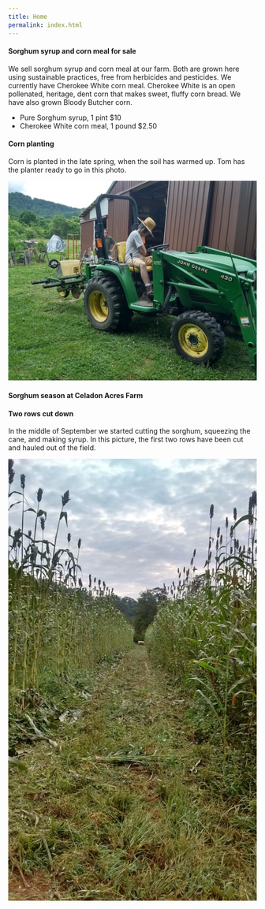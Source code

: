 ```yaml
---
title: Home
permalink: index.html
---
```


#### Sorghum syrup and corn meal for sale

We sell sorghum syrup and corn meal at our farm. Both are grown here using sustainable practices, free from herbicides and pesticides. We currently have Cherokee White corn meal. Cherokee White is an open pollenated, heritage, dent corn that makes sweet, fluffy corn bread. We have also grown Bloody Butcher corn.

- Pure Sorghum syrup, 1 pint $10
- Cherokee White corn meal, 1 pound $2.50

#### Corn planting

Corn is planted in the late spring, when the soil has warmed up. Tom has the planter ready to go in this photo.

![](2019_corn_planter.jpg)

#### Sorghum season at Celadon Acres Farm

#### Two rows cut down

In the middle of September we started cutting the sorghum, squeezing the cane, and making syrup. In this
picture, the first two rows have been cut and hauled out of the field.

![](image_1_t.jpg)

